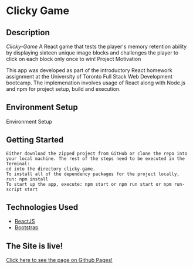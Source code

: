 # Clicky Game

## Description
*Clicky-Game* A React game that tests the player's memory retention ability by displaying sixteen unique image blocks and challenges the player to click on each block only once to win!
Project Motivation

This app was developed as part of the introductory React homework assignment at the University of Toronto Full Stack Web Development bootcamp. The implemenation involves usage of React along with Node.js and npm for project setup, build and execution.



## Environment Setup
Environment Setup

## Getting Started
    Either download the zipped project from GitHub or clone the repo into your local machine. The rest of the steps need to be executed in the Terminal:
    cd into the directory clicky-game.
    To install all of the dependency packages for the project locally, run: npm install
    To start up the app, execute: npm start or npm run start or npm run-script start


## Technologies Used
- [ReactJS](https://reactjs.org/)
- [Bootstrap](https://getbootstrap.com/)


## The Site is live!
[Click here to see the page on Github Pages!]()
